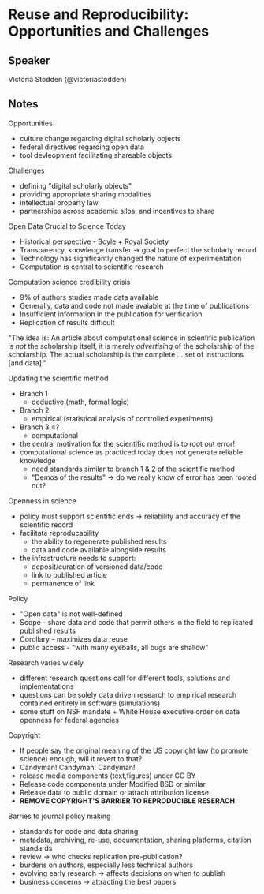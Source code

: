 Reuse and Reproducibility: Opportunities and Challenges
===

Speaker
---

Victoria Stodden (@victoriastodden)

Notes
---

Opportunities

* culture change regarding digital scholarly objects
* federal directives regarding open data
* tool devleopment facilitating shareable objects

Challenges

* defining "digital scholarly objects"
* providing appropriate sharing modalities
* intellectual property law
* partnerships across academic silos, and incentives to share

Open Data Crucial to Science Today

* Historical perspective - Boyle + Royal Society
* Transparency, knowledge transfer -> goal to perfect the scholarly record
* Technology has significantly changed the nature of experimentation
* Computation is central to scientific research

Computation science credibility crisis

* 9% of authors studies made data available
* Generally, data and code not made avaiable at the time of publications
* Insufficient information in the publication for verification
* Replication of results difficult

"The idea is: An article about computational science in scientific publication is *not* the scholarship itself, it is merely *advertising* of the scholarship of the scholarship. The actual scholarship is the complete ... set of instructions [and data]."

Updating the scientific method

* Branch 1
  * deductive (math, formal logic)
* Branch 2
  * empirical (statistical analysis of controlled experiments)
* Branch 3,4?
  * computational
* the central motivation for the scientific method is to root out error!
* computational science as practiced today does not generate reliable knowledge
  * need standards similar to branch 1 & 2 of the scientific method
  * "Demos of the results" -> do we really know of error has been rooted out?

Openness in science

* policy must support scientific ends -> reliability and accuracy of the scientific record
* facilitate reproducability
  * the ability to regenerate published results
  * data and code available alongside results
* the infrastructure needs to support:
  * deposit/curation of versioned data/code
  * link to published article
  * permanence of link

Policy

* "Open data" is not well-defined
* Scope - share data and code that permit others in the field to replicated published results
* Corollary - maximizes data reuse
* public access - "with many eyeballs, all bugs are shallow"

Research varies widely

* different research questions call for different tools, solutions and implementations
* questions can be solely data driven research to empirical research contained entirely in software (simulations)
* some stuff on NSF mandate + White House executive order on data openness for federal agencies

Copyright

* If people say the original meaning of the US copyright law (to promote science) enough, will it revert to that?
* Candyman! Candyman! Candyman!
* release media components (text,figures) under CC BY
* Release code components under Modified BSD or similar
* Release data to public domain or attach attribution license
* **REMOVE COPYRIGHT'S BARRIER TO REPRODUCIBLE RESERACH**

Barries to journal policy making

* standards for code and data sharing
* metadata, archiving, re-use, documentation, sharing platforms, citation standards
* review -> who checks replication pre-publication?
* burdens on authors, especially less technical authors
* evolving early research -> affects decisions on when to publish
* business concerns -> attracting the best papers
